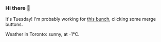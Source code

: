 ### Hi there :wave:

It's Tuesday! I'm probably working for [this bunch](https://github.com/kohofinancial), clicking some merge buttons.

Weather in Toronto: sunny, at -1°C.
